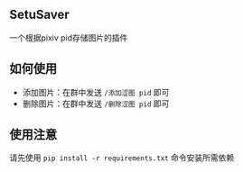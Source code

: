 ## SetuSaver

一个根据pixiv pid存储图片的插件

## 如何使用

- 添加图片：在群中发送 `/添加涩图 pid` 即可
- 删除图片：在群中发送 `/删除涩图 pid` 即可

## 使用注意

请先使用 `pip install -r requirements.txt` 命令安装所需依赖
